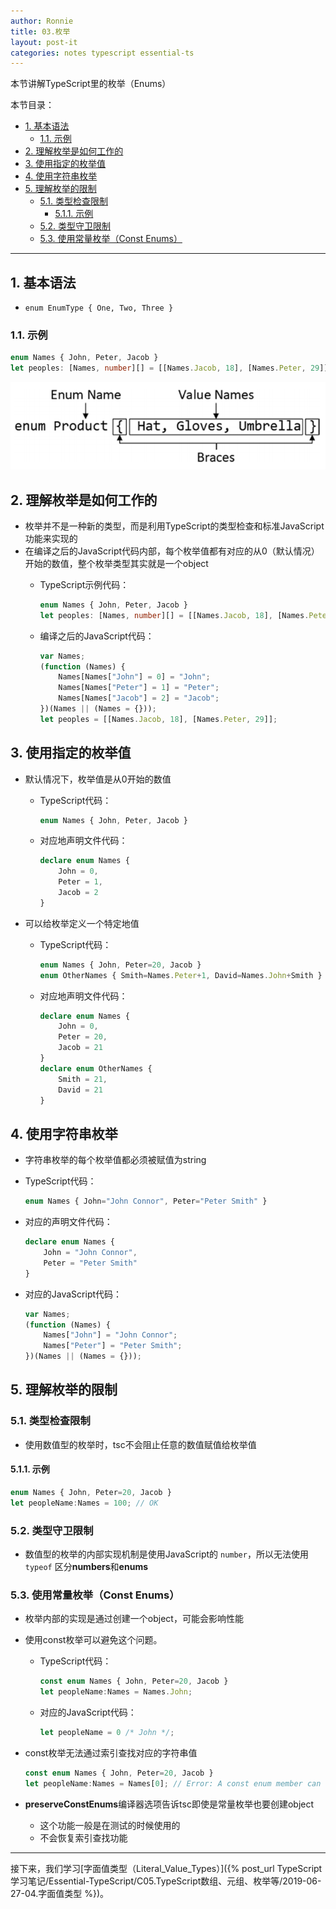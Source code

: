 ```yaml
---
author: Ronnie
title: 03.枚举
layout: post-it
categories: notes typescript essential-ts
---
```


<!-- # 枚举（Enums） -->
本节讲解TypeScript里的枚举（Enums）

本节目录：
<!-- TOC -->

- [1. 基本语法](#1-基本语法)
    - [1.1. 示例](#11-示例)
- [2. 理解枚举是如何工作的](#2-理解枚举是如何工作的)
- [3. 使用指定的枚举值](#3-使用指定的枚举值)
- [4. 使用字符串枚举](#4-使用字符串枚举)
- [5. 理解枚举的限制](#5-理解枚举的限制)
    - [5.1. 类型检查限制](#51-类型检查限制)
        - [5.1.1. 示例](#511-示例)
    - [5.2. 类型守卫限制](#52-类型守卫限制)
    - [5.3. 使用常量枚举（Const Enums）](#53-使用常量枚举const-enums)

<!-- /TOC -->

---

## 1. 基本语法
- `enum EnumType { One, Two, Three }`

### 1.1. 示例

```typescript
enum Names { John, Peter, Jacob }
let peoples: [Names, number][] = [[Names.Jacob, 18], [Names.Peter, 29]];
```

![enums](/assets/images/TypeScript学习笔记/Essential-TypeScript/enums.png)

## 2. 理解枚举是如何工作的
- 枚举并不是一种新的类型，而是利用TypeScript的类型检查和标准JavaScript功能来实现的
- 在编译之后的JavaScript代码内部，每个枚举值都有对应的从0（默认情况）开始的数值，整个枚举类型其实就是一个object
  - TypeScript示例代码：

    ```typescript
    enum Names { John, Peter, Jacob }
    let peoples: [Names, number][] = [[Names.Jacob, 18], [Names.Peter, 29]];
    ```

  - 编译之后的JavaScript代码：

    ```javascript
    var Names;
    (function (Names) {
        Names[Names["John"] = 0] = "John";
        Names[Names["Peter"] = 1] = "Peter";
        Names[Names["Jacob"] = 2] = "Jacob";
    })(Names || (Names = {}));
    let peoples = [[Names.Jacob, 18], [Names.Peter, 29]];
    ```

## 3. 使用指定的枚举值
- 默认情况下，枚举值是从0开始的数值
  - TypeScript代码：

    ```typescript
    enum Names { John, Peter, Jacob }
    ```
  - 对应地声明文件代码：

    ```typescript
    declare enum Names {
        John = 0,
        Peter = 1,
        Jacob = 2
    }
    ```

- 可以给枚举定义一个特定地值
  - TypeScript代码：

    ```typescript
    enum Names { John, Peter=20, Jacob }
    enum OtherNames { Smith=Names.Peter+1, David=Names.John+Smith }
    ```

  - 对应地声明文件代码：

    ```typescript
    declare enum Names {
        John = 0,
        Peter = 20,
        Jacob = 21
    }
    declare enum OtherNames {
        Smith = 21,
        David = 21
    }
    ```

## 4. 使用字符串枚举
- 字符串枚举的每个枚举值都必须被赋值为string
- TypeScript代码：

    ```typescript
    enum Names { John="John Connor", Peter="Peter Smith" }
    ```

- 对应的声明文件代码：

    ```typescript
    declare enum Names {
        John = "John Connor",
        Peter = "Peter Smith"
    }
    ```

- 对应的JavaScript代码：

    ```javascript
    var Names;
    (function (Names) {
        Names["John"] = "John Connor";
        Names["Peter"] = "Peter Smith";
    })(Names || (Names = {}));
    ```

## 5. 理解枚举的限制

### 5.1. 类型检查限制
- 使用数值型的枚举时，tsc不会阻止任意的数值赋值给枚举值

#### 5.1.1. 示例

```typescript
enum Names { John, Peter=20, Jacob }
let peopleName:Names = 100; // OK
```

### 5.2. 类型守卫限制
- 数值型的枚举的内部实现机制是使用JavaScript的 `number`，所以无法使用 `typeof` 区分**numbers**和**enums**

### 5.3. 使用常量枚举（Const Enums）
- 枚举内部的实现是通过创建一个object，可能会影响性能
- 使用const枚举可以避免这个问题。
  - TypeScript代码：

    ```typescript
    const enum Names { John, Peter=20, Jacob }
    let peopleName:Names = Names.John;
    ```

  - 对应的JavaScript代码：

    ```javascript
    let peopleName = 0 /* John */;
    ```

- const枚举无法通过索引查找对应的字符串值

    ```typescript
    const enum Names { John, Peter=20, Jacob }
    let peopleName:Names = Names[0]; // Error: A const enum member can only be accessed using a string literal.ts(2476)
    ```

- **preserveConstEnums**编译器选项告诉tsc即使是常量枚举也要创建object
  - 这个功能一般是在测试的时候使用的
  - 不会恢复索引查找功能

---

接下来，我们学习[字面值类型（Literal_Value_Types）]({% post_url TypeScript学习笔记/Essential-TypeScript/C05.TypeScript数组、元组、枚举等/2019-06-27-04.字面值类型 %})。